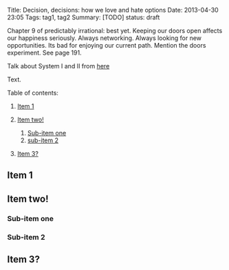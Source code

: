 Title: Decision, decisions: how we love and hate options
Date: 2013-04-30 23:05
Tags: tag1, tag2
Summary: [TODO]
status: draft

Chapter 9 of predictably irrational: best yet. Keeping our doors open affects our happiness seriously. Always networking. Always looking for new opportunities. Its bad for enjoying our current path. Mention the doors experiment. See page 191.

Talk about System I and II from [here](http://blog.hut8labs.com/coding-fast-and-slow.html)

Text.

Table of contents:

1. [Item 1](#item-1)
1. [Item two!](#item-two)
    1. [Sub-item one](#sub-item-one)
    1. [sub-item 2](#sub-item-2)

1. [Item 3?](#item-3)

## Item 1

## Item two!

### Sub-item one

### Sub-item 2

## Item 3?


